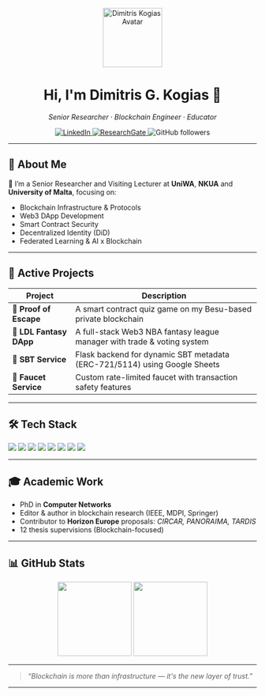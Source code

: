 <p align="center">
  <img src="https://avatars.githubusercontent.com/u/INSERT_YOUR_USER_ID_HERE?v=4" width="120" alt="Dimitris Kogias Avatar" />
</p>

<h1 align="center">Hi, I'm Dimitris G. Kogias 👋</h1>

<p align="center">
  <em>Senior Researcher · Blockchain Engineer · Educator</em>
</p>

<p align="center">
  <a href="https://www.linkedin.com/in/dimitris-kogias-b376222a/">
    <img alt="LinkedIn" src="https://img.shields.io/badge/LinkedIn-blue?logo=linkedin&logoColor=white">
  </a>
  <a href="https://www.researchgate.net/profile/Dimitrios-Kogias">
    <img alt="ResearchGate" src="https://img.shields.io/badge/ResearchGate-00CCBB?logo=ResearchGate&logoColor=white">
  </a>
  <img alt="GitHub followers" src="https://img.shields.io/github/followers/dkogias?label=Follow&style=social">
</p>

---

## 🧭 About Me

🔬 I’m a Senior Researcher and Visiting Lecturer at **UniWA**, **NKUA** and **University of Malta**, focusing on:

- Blockchain Infrastructure & Protocols
- Web3 DApp Development
- Smart Contract Security
- Decentralized Identity (DiD)
- Federated Learning & AI x Blockchain

---

## 🧪 Active Projects

| Project               | Description                                                                 |
|-----------------------|-----------------------------------------------------------------------------|
| 🔐 **Proof of Escape** | A smart contract quiz game on my Besu-based private blockchain             |
| 🏀 **LDL Fantasy DApp** | A full-stack Web3 NBA fantasy league manager with trade & voting system    |
| 🪪 **SBT Service**        | Flask backend for dynamic SBT metadata (ERC-721/5114) using Google Sheets |
| 🚰 **Faucet Service**     | Custom rate-limited faucet with transaction safety features               |

---

## 🛠 Tech Stack

<p>
  <img src="https://img.shields.io/badge/Solidity-363636?logo=solidity&logoColor=white" />
  <img src="https://img.shields.io/badge/Foundry-black?logo=foundry&logoColor=white" />
  <img src="https://img.shields.io/badge/Besu-5C2D91?logo=ethereum&logoColor=white" />
  <img src="https://img.shields.io/badge/Flask-000000?logo=flask&logoColor=white" />
  <img src="https://img.shields.io/badge/Google%20Sheets-34A853?logo=google-sheets&logoColor=white" />
  <img src="https://img.shields.io/badge/PostgreSQL-336791?logo=postgresql&logoColor=white" />
  <img src="https://img.shields.io/badge/Docker-2496ED?logo=docker&logoColor=white" />
  <img src="https://img.shields.io/badge/Terraform-623CE4?logo=terraform&logoColor=white" />
</p>

---

## 🎓 Academic Work

- PhD in **Computer Networks**
- Editor & author in blockchain research (IEEE, MDPI, Springer)
- Contributor to **Horizon Europe** proposals: *CIRCAR, PANORAIMA, TARDIS*
- 12 thesis supervisions (Blockchain-focused)

---

## 📊 GitHub Stats

<p align="center">
  <img src="https://github-readme-stats.vercel.app/api?username=dkogias&show_icons=true&theme=default" height="150">
  <img src="https://github-readme-stats.vercel.app/api/top-langs/?username=dkogias&layout=compact&theme=default" height="150">
</p>

---

> _“Blockchain is more than infrastructure — it's the new layer of trust.”_

---
